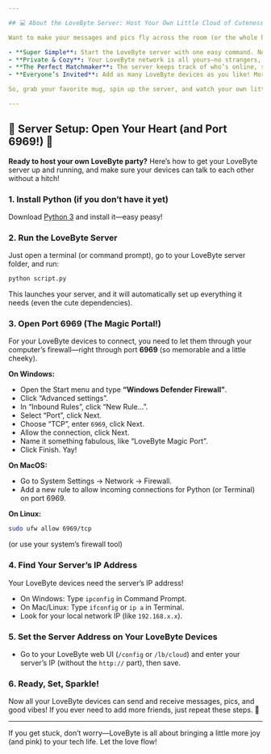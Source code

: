 ```yaml
---

## 💻 About the LoveByte Server: Host Your Own Little Cloud of Cuteness! ☁️✨

Want to make your messages and pics fly across the room (or the whole house)? The **LoveByte server** is your magic cloud! Just run it on your computer or Raspberry Pi, and suddenly all your LoveByte devices can chat, share, and shine together—like the best sleepover ever, but for gadgets!

- **Super Simple**: Start the LoveByte server with one easy command. No complicated setup, promise!
- **Private & Cozy**: Your LoveByte network is all yours—no strangers, no peeking, just your friends and devices.
- **The Perfect Matchmaker**: The server keeps track of who’s online, stores your sweet notes and cute pics, and makes sure they get delivered—even if someone’s asleep (or powered off).
- **Everyone’s Invited**: Add as many LoveByte devices as you like! More friends, more fun.

So, grab your favorite mug, spin up the server, and watch your own little world of LoveBytes come to life. It’s like hosting a tea party for your tech—with sparkles, of course! ☕🌈💬

---
```


## 🌟 Server Setup: Open Your Heart (and Port 6969!) 🌟

**Ready to host your own LoveByte party?** Here’s how to get your LoveByte server up and running, and make sure your devices can talk to each other without a hitch!

### 1. Install Python (if you don’t have it yet)
Download [Python 3](https://python.org/) and install it—easy peasy!

### 2. Run the LoveByte Server
Just open a terminal (or command prompt), go to your LoveByte server folder, and run:

```bash
python script.py
```

This launches your server, and it will automatically set up everything it needs (even the cute dependencies).

### 3. Open Port 6969 (The Magic Portal!)

For your LoveByte devices to connect, you need to let them through your computer’s firewall—right through port **6969** (so memorable and a little cheeky).

**On Windows:**
- Open the Start menu and type **“Windows Defender Firewall”**.
- Click “Advanced settings”.
- In “Inbound Rules”, click “New Rule…”.
- Select “Port”, click Next.
- Choose “TCP”, enter `6969`, click Next.
- Allow the connection, click Next.
- Name it something fabulous, like “LoveByte Magic Port”.
- Click Finish. Yay!

**On MacOS:**
- Go to System Settings → Network → Firewall.
- Add a new rule to allow incoming connections for Python (or Terminal) on port 6969.

**On Linux:**
```bash
sudo ufw allow 6969/tcp
```
(or use your system’s firewall tool)

### 4. Find Your Server’s IP Address
Your LoveByte devices need the server’s IP address!

- On Windows: Type `ipconfig` in Command Prompt.
- On Mac/Linux: Type `ifconfig` or `ip a` in Terminal.
- Look for your local network IP (like `192.168.x.x`).

### 5. Set the Server Address on Your LoveByte Devices
- Go to your LoveByte web UI (`/config` or `/lb/cloud`) and enter your server’s IP (without the `http://` part), then save.

### 6. Ready, Set, Sparkle!
Now all your LoveByte devices can send and receive messages, pics, and good vibes! If you ever need to add more friends, just repeat these steps. 💖

---

If you get stuck, don’t worry—LoveByte is all about bringing a little more joy (and pink) to your tech life. Let the love flow!
